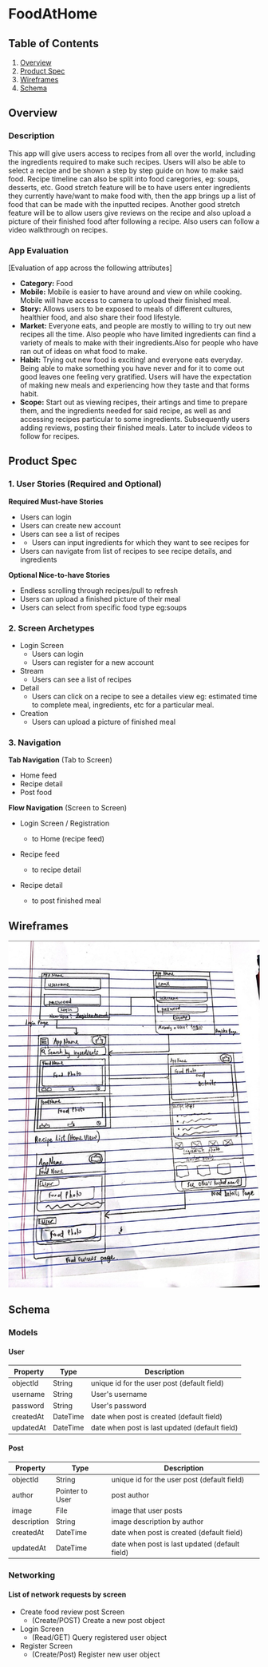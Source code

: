 # FoodAtHome

## Table of Contents
1. [Overview](#Overview)
1. [Product Spec](#Product-Spec)
1. [Wireframes](#Wireframes)
2. [Schema](#Schema)

## Overview
### Description
This app will give users access to recipes from all over the world, including the ingredients required to make such recipes. Users will also be able to select a recipe and be shown a step by step guide on how to make said food. Recipe timeline can also be split into food caregories, eg: soups, desserts, etc.  Good stretch feature will be to have users enter ingredients they currently have/want to make food with, then the app brings up a list of food that can be made with the inputted recipes. Another good stretch feature will be to allow users give reviews on the recipe and also upload a picture of their finished food after following a recipe. Also users can follow a video walkthrough on recipes.

### App Evaluation
[Evaluation of app across the following attributes]
- **Category:** Food
- **Mobile:** Mobile is easier to have around and view on while cooking. Mobile will have access to camera to upload their finished meal.
- **Story:** Allows users to be exposed to meals of different cultures, healthier food, and also share their food lifestyle.
- **Market:** Everyone eats, and people are mostly to willing to try out new recipes all the time. Also people who have limited ingredients can find a variety of meals to make with their ingredients.Also for people who have ran out of ideas on what food to make.
- **Habit:** Trying out new food is exciting! and everyone eats everyday. Being able to make something you have never and for it to come out good leaves one feeling very gratified. Users will have the expectation of making new meals and experiencing how they taste and that forms habit.
- **Scope:** Start out as viewing recipes, their artings and time to prepare them, and the ingredients needed for said recipe, as well as and accessing recipes particular to some ingredients. Subsequently users adding reviews, posting their finished meals. Later to include videos to follow for recipes.

## Product Spec

### 1. User Stories (Required and Optional)

**Required Must-have Stories**

* Users can login
* Users can create new account
* Users can see a list of recipes
* * Users can input ingredients for which they want to see recipes for
* Users can navigate from list of recipes to see recipe details, and ingredients

**Optional Nice-to-have Stories**
* Endless scrolling through recipes/pull to refresh
* Users can upload a finished picture of their meal
* Users can select from specific food type eg:soups



### 2. Screen Archetypes

* Login Screen
    * Users can login
    * Users can register for a new account
* Stream
    * Users can see a list of recipes
* Detail
    * Users can click on a recipe to see a detailes view eg: estimated time to complete meal, ingredients, etc for a particular meal.
* Creation
    * Users can upload a picture of finished meal


### 3. Navigation

**Tab Navigation** (Tab to Screen)

* Home feed
* Recipe detail
* Post food

**Flow Navigation** (Screen to Screen)

* Login Screen / Registration
    * to Home (recipe feed)

* Recipe feed
    * to recipe detail
* Recipe detail
    * to post finished meal

## Wireframes
<img src="Wireframe.jpeg" width=800><br>

## Schema
### Models
#### User

| Property      | Type     | Description |
   | ------------- | -------- | ------------|
| objectId      | String   | unique id for the user post (default field) |
| username      | String   | User's username |
| password         | String     | User's password |
| createdAt     | DateTime | date when post is created (default field) |
| updatedAt     | DateTime | date when post is last updated (default field) |

#### Post

| Property      | Type     | Description |
   | ------------- | -------- | ------------|
| objectId      | String   | unique id for the user post (default field) |
| author        | Pointer to User| post author |
| image         | File     | image that user posts |
| description       | String   | image description by author |
| createdAt     | DateTime | date when post is created (default field) |
| updatedAt     | DateTime | date when post is last updated (default field) |


### Networking
#### List of network requests by screen

- Create food review post Screen
    - (Create/POST) Create a new post object
- Login Screen
    - (Read/GET) Query registered user object
- Register Screen
    - (Create/Post) Register new user object


